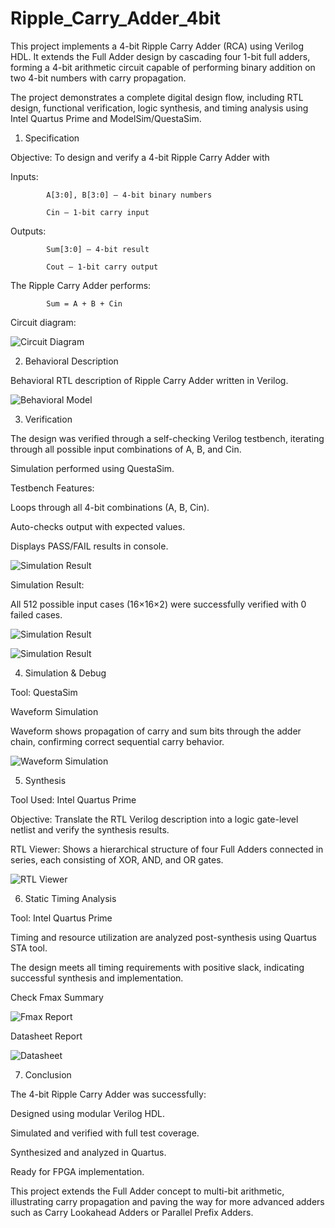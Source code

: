 # Ripple_Carry_Adder_4bit

This project implements a 4-bit Ripple Carry Adder (RCA) using Verilog HDL.
It extends the Full Adder design by cascading four 1-bit full adders, forming a 4-bit arithmetic circuit capable of performing binary addition on two 4-bit numbers with carry propagation.

The project demonstrates a complete digital design flow, including RTL design, functional verification, logic synthesis, and timing analysis using Intel Quartus Prime and ModelSim/QuestaSim.



1. Specification

Objective: To design and verify a 4-bit Ripple Carry Adder with

Inputs:

            A[3:0], B[3:0] – 4-bit binary numbers

            Cin – 1-bit carry input

Outputs:

            Sum[3:0] – 4-bit result

            Cout – 1-bit carry output

The Ripple Carry Adder performs: 

            Sum = A + B + Cin

Circuit diagram:


![Circuit Diagram](https://github.com/trungpham141205/Ripple_Carry_Adder_4-bit/blob/main/images/circuit_diagram.png)



2. Behavioral Description

Behavioral RTL description of Ripple Carry Adder written in Verilog.


![Behavioral Model](https://github.com/trungpham141205/Ripple_Carry_Adder_4-bit/blob/main/images/ripple_carry_adder_4bit.png)



3. Verification

The design was verified through a self-checking Verilog testbench, iterating through all possible input combinations of A, B, and Cin.

Simulation performed using QuestaSim.

Testbench Features:

Loops through all 4-bit combinations (A, B, Cin).

Auto-checks output with expected values.

Displays PASS/FAIL results in console.

![Simulation Result](https://github.com/trungpham141205/Ripple_Carry_Adder_4-bit/blob/main/images/ripple_carry_adder_4bit_tb.png)

Simulation Result:

All 512 possible input cases (16×16×2) were successfully verified with 0 failed cases.

![Simulation Result](https://github.com/trungpham141205/Ripple_Carry_Adder_4-bit/blob/main/images/stimulate%20(2).png)

![Simulation Result](https://github.com/trungpham141205/Ripple_Carry_Adder_4-bit/blob/main/images/stimulate.png)



4. Simulation & Debug

Tool: QuestaSim

Waveform Simulation

Waveform shows propagation of carry and sum bits through the adder chain, confirming correct sequential carry behavior.

![Waveform Simulation](https://github.com/trungpham141205/Ripple_Carry_Adder_4-bit/blob/main/images/wave.png) 



5. Synthesis

Tool Used: Intel Quartus Prime

Objective:
Translate the RTL Verilog description into a logic gate-level netlist and verify the synthesis results.

RTL Viewer:
Shows a hierarchical structure of four Full Adders connected in series, each consisting of XOR, AND, and OR gates.

![RTL Viewer](https://github.com/trungpham141205/Ripple_Carry_Adder_4-bit/blob/main/images/rtl_viewer.png)



6. Static Timing Analysis

Tool: Intel Quartus Prime

Timing and resource utilization are analyzed post-synthesis using Quartus STA tool.

The design meets all timing requirements with positive slack, indicating successful synthesis and implementation.

Check Fmax Summary

![Fmax Report](https://github.com/trungpham141205/Ripple_Carry_Adder_4-bit/blob/main/images/fmax_report.png)

Datasheet Report

![Datasheet](https://github.com/trungpham141205/Ripple_Carry_Adder_4-bit/blob/main/images/datasheet_report.png)



7. Conclusion

The 4-bit Ripple Carry Adder was successfully:

Designed using modular Verilog HDL.

Simulated and verified with full test coverage.

Synthesized and analyzed in Quartus.

Ready for FPGA implementation.

This project extends the Full Adder concept to multi-bit arithmetic, illustrating carry propagation and paving the way for more advanced adders such as Carry Lookahead Adders or Parallel Prefix Adders.